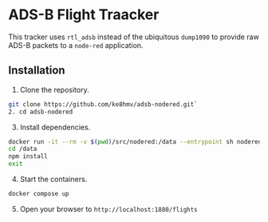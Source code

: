 # ADS-B Flight Traacker

This tracker uses `rtl_adsb` instead of the ubiquitous `dump1090` to provide raw ADS-B packets to 
a `node-red` application.

## Installation

1. Clone the repository. 
```bash
git clone https://github.com/ke8hmv/adsb-nodered.git`
2. cd adsb-nodered
```
3. Install dependencies. 
```bash 
docker run -it --rm -v $(pwd)/src/nodered:/data --entrypoint sh nodered/node-red
cd /data
npm install
exit
```
4. Start the containers.
```bash
docker compose up
```
5. Open your browser to `http://localhost:1880/flights`

